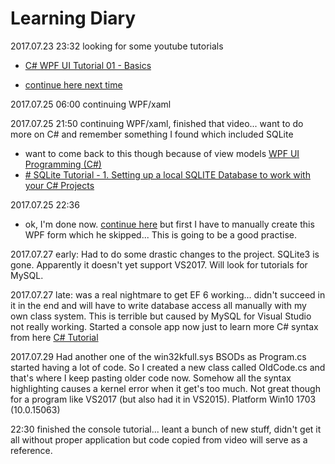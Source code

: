 # Learning Diary
2017.07.23 23:32 looking for some youtube tutorials
  * [C# WPF UI Tutorial 01 - Basics](https://www.youtube.com/watch?v=Vjldip84CXQ)

* [continue here next time](https://youtu.be/Vjldip84CXQ?t=673)

2017.07.25 06:00 continuing WPF/xaml

2017.07.25 21:50 continuing WPF/xaml, finished that video... want to do more on C# and remember something I found which included SQLite

* want to come back to this though because of view models [WPF UI Programming (C#)](https://www.youtube.com/playlist?list=PLrW43fNmjaQVYF4zgsD0oL9Iv6u23PI6M)
* [# SQLite Tutorial - 1. Setting up a local SQLITE Database to work with your C# Projects](https://www.youtube.com/watch?v=TrJcKHMe6Y8)

2017.07.25 22:36 

* ok, I'm done now. [continue here](https://youtu.be/sAAKu_SsaoA?list=PLiNd7TUPozDET_shXjcaYQiXscVDGIZkU&t=43) but first I have to manually create this WPF form which he skipped... This is going to be a good practise.

2017.07.27 early: Had to do some drastic changes to the project. SQLite3 is gone. Apparently it doesn't yet support VS2017. Will look for tutorials for MySQL. 

2017.07.27 late: was a real nightmare to get EF 6 working... didn't succeed in it in the end and will have to write database access all manually with my own class system. This is terrible but caused by MySQL for Visual Studio not really working. Started a console app now just to learn more C# syntax from here [C# Tutorial](https://www.youtube.com/watch?v=lisiwUZJXqQ)

2017.07.29 Had another one of the win32kfull.sys BSODs as Program.cs started having a lot of code. So I created a new class called OldCode.cs and that's where I keep pasting older code now. Somehow all the syntax highlighting causes a kernel error when it get's too much. Not great though for a program like VS2017 (but also had it in VS2015). Platform Win10 1703 (10.0.15063)

22:30 finished the console tutorial... leant a bunch of new stuff, didn't get it all without proper application but code copied from video will serve as a reference. 